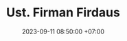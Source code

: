 ---
title: Ust. Firman Firdaus
date: 2023-09-11 08:50:00 +07:00
position: 3
jabatan: Kepala TDP
img: "/uploads/ust-firman.jpg"
img-alt: Ust. Firman Firdaus
---